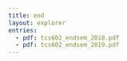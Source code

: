 ```yaml
---
title: end
layout: explorer
entries:
  - pdf: tcs602_endsem_2018.pdf
  - pdf: tcs602_endsem_2019.pdf
---
```

